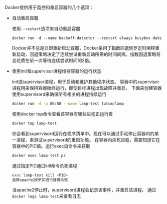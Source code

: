 Docker提供用于监控和重启容器的几个选项：
- 自动重启容器

  使用`--restart`选项来自动重启容器
  ```
  docker run -d --name backoff-datector --restart always busybox date
  ```
  Docker并不总是立即重新启动容器，Docker采用了指数回退侧罗定时阐释重新启动，回退策略决定了连续尝试重新启动所需的时间间隔。指数回退策略将会花费在前一次等待连续尝试时间的2倍。
  
- 使用init和supervisor进程维持容器的运行状态

  init或supervisor进程，用于启动和维护其他程序状态。
  容器中的supervisor进程用来保持容器始终运行，即使目标进程出现故障并重启。
  下面来创建容器使用supervisord来确保所有相关的进程持续运行
  ```sh
  docker run -d -p 80:80 --name lamp-test tutum/lamp
  ```
  使用docker top命令查看该容器有哪些进程正运行着
  ```sh
  docker top lamp-test
  ```
  你会看到supervisord运行在程序清单中。现在可以通过手动停止容器内的某一进程，来测试supervisord的重启功能。
  在容器内杀死进程，需要知道它在容器中的PID值。运行exec自命令来获取
  ```sh
  docker exec lamp-test ps
  ```
  通过指定PID通过kill命令杀死进程
  ```sh
  exec lamp-test kill <PID>
  选择apache2的PID进行替换杀死
  ```
  当apache2停止时，supervisord进程会记录该事件，并重启该进程。
  通过`docker logs lamp-test`来查看日志
  
  
  
  
  
  
  
  
  
  
  
  
  
  
  
  
  
  
  
  
  